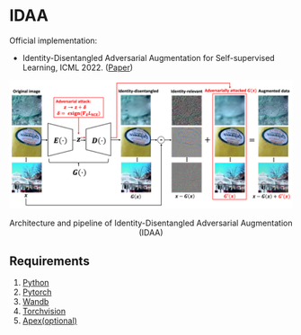 # IDAA

Official implementation:
- Identity-Disentangled Adversarial Augmentation for Self-supervised Learning, ICML 2022. ([Paper](https://proceedings.mlr.press/v162/yang22s/yang22s.pdf))

<div align="center">
  <img src="IDAA.png" width="1000px" />
  <p>Architecture and pipeline of Identity-Disentangled Adversarial Augmentation (IDAA)</p>
</div>

## Requirements

1. [Python](https://www.python.org/)
2. [Pytorch](https://pytorch.org/)
3. [Wandb](https://wandb.ai/site)
4. [Torchvision](https://pytorch.org/vision/stable/index.html)
5. [Apex(optional)](https://github.com/NVIDIA/apex)
